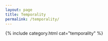 ```yaml
---
layout: page
title: Temporality
permalink: /temporality/
---
```


{% include category.html cat="temporality"  %}
